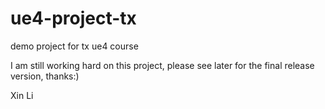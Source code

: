 # ue4-project-tx
demo project for tx ue4 course

I am still working hard on this project, please see later for the final release version, thanks:)

Xin Li
